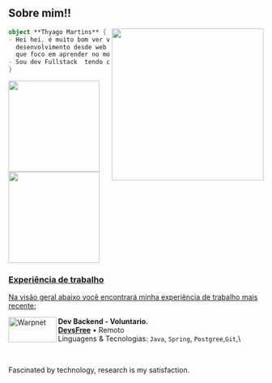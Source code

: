 

## Sobre mim!!

<img align="right" width="300" src="https://i2.wp.com/allhtaccess.info/wp-content/uploads/2018/03/programming.gif?fit=1281%2C716&ssl=1" />

```kotlin
object **Thyago Martins** {
- Hei hei, é muito bom ver você AQUI, eu sou o Thyago, e a 7 meses venho estudando
  desenvolvimento desde web a chatbots e IA. Sou facinado por tecnologia e as stacks
  que foco em aprender no momento são Java, Spring boot e Angular.
- Sou dev Fullstack  tendo conhecimento em Java, Php 7.3  e JavaScript
}
```

<div>
  <a href="https://github.com/oficialthyago">
  <img height="180em" src="https://github-readme-stats.vercel.app/api?username=oficialthyago&show_icons=true&theme=tokyonight&include_all_commits=true&count_private=true"/>
  <img height="180em" src="https://github-readme-stats.vercel.app/api/top-langs/?username=oficialthyago&layout=compact&langs_count=7&theme=tokyonight"/>
</div>

### Experiência de trabalho

Na visão geral abaixo você encontrará minha experiência de trabalho mais recente:


  [<img align="left" height="50px" width="95px" alt="Warpnet" src="https://github.com/oficialthyago/Oficialthyago/assets/58978196/980c6cac-02a9-4935-aaeb-689f6fa2b6f5"/>](https://www.spacex.com/)


**Dev Backend - Voluntario.** \
[**DevsFree**](https://devsfree.com.br/) • Remoto \
Linguagens & Tecnologias: `Java`, `Spring`, `Postgree`,`Git`,\

<br/>



Fascinated by technology, research is my satisfaction.

